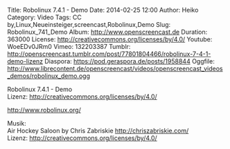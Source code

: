 Title: Robolinux 7.4.1 - Demo
Date: 2014-02-25 12:00
Author: Heiko
Category: Video
Tags: CC by,Linux,Neueinsteiger,screencast,Robolinux,Demo
Slug: Robolinux_741_Demo
Album: http://www.openscreencast.de
Duration: 363000
License: http://creativecommons.org/licenses/by/4.0/
Youtube: WoeEDv0JRm0
Vimeo: 132203387
Tumblr: http://openscreencast.tumblr.com/post/77801804466/robolinux-7-4-1-demo-lizenz
Diaspora: https://pod.geraspora.de/posts/1958844
Oggfile: http://www.librecontent.de/openscreencast/videos/openscreencast_videos_demos/robolinux_demo.ogg

Robolinux 7.4.1 - Demo  
Lizenz: <http://creativecommons.org/licenses/by/4.0/>  
  
<http://www.robolinux.org/>  
  
Musik:  
Air Hockey Saloon by Chris Zabriskie <http://chriszabriskie.com/>  
Lizenz: <http://creativecommons.org/licenses/by/4.0/>

